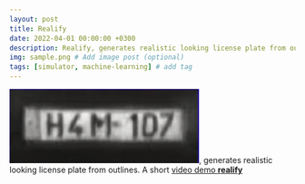 ```yaml
---
layout: post
title: Realify
date: 2022-04-01 00:00:00 +0300
description: Realify, generates realistic looking license plate from outlines.
img: sample.png # Add image post (optional)
tags: [simulator, machine-learning] # add tag
---
```

 
[![Realify](/assets/img/sample.png)](https://github.com/ebadi/realify), generates realistic looking license plate from outlines.
A short [video demo **realify** ](https://www.youtube.com/watch?v=D-7qlTAg3Zw)

